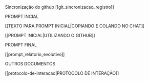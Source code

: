 
Sincronização do github [[git_sincronizacao_registro]]

PROMPT INCIAL 

[[TEXTO PARA PROMPT INICIAL|COPIANDO E COLANDO NO CHAT]]

[[PROMPT INICIAL|UTILIZANDO O GITHUB]]

PROMPT FINAL

[[prompt_relatorio_evolutivo]]

OUTROS DOCUMENTOS

[[protocolo-de-interacao|PROTOCOLO DE INTERAÇÃO]] 


